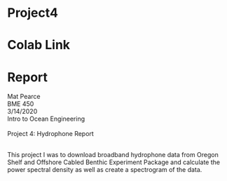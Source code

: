# Project4

# Colab Link

# Report
Mat Pearce<br>
BME 450<br>
3/14/2020<br>
Intro to Ocean Engineering<br>
<br>
Project 4: Hydrophone Report<br>
<br>
<p>
This project I was to download broadband hydrophone data from Oregon Shelf and Offshore Cabled Benthic Experiment Package and calculate the power spectral density as well as create a spectrogram of the data.
</p>

